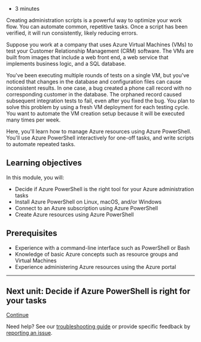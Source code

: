 -   3 minutes

Creating administration scripts is a powerful way to optimize your work
flow. You can automate common, repetitive tasks. Once a script has been
verified, it will run consistently, likely reducing errors.

Suppose you work at a company that uses Azure Virtual Machines (VMs) to
test your Customer Relationship Management (CRM) software. The VMs are
built from images that include a web front end, a web service that
implements business logic, and a SQL database.

You've been executing multiple rounds of tests on a single VM, but
you've noticed that changes in the database and configuration files can
cause inconsistent results. In one case, a bug created a phone call
record with no corresponding customer in the database. The orphaned
record caused subsequent integration tests to fail, even after you fixed
the bug. You plan to solve this problem by using a fresh VM deployment
for each testing cycle. You want to automate the VM creation setup
because it will be executed many times per week.

Here, you'll learn how to manage Azure resources using Azure PowerShell.
You'll use Azure PowerShell interactively for one-off tasks, and write
scripts to automate repeated tasks.

## Learning objectives

In this module, you will:

-   Decide if Azure PowerShell is the right tool for your Azure
    administration tasks
-   Install Azure PowerShell on Linux, macOS, and/or Windows
-   Connect to an Azure subscription using Azure PowerShell
-   Create Azure resources using Azure PowerShell

## Prerequisites

-   Experience with a command-line interface such as PowerShell or Bash
-   Knowledge of basic Azure concepts such as resource groups and
    Virtual Machines
-   Experience administering Azure resources using the Azure portal

------------------------------------------------------------------------

## Next unit: Decide if Azure PowerShell is right for your tasks

[Continue](https://docs.microsoft.com/en-us/learn/modules/automate-azure-tasks-with-powershell/2-decide-if-azure-powershell-is-right-for-your-tasks/)

Need help? See our [troubleshooting
guide](https://docs.microsoft.com/en-us/learn/support/troubleshooting?uid=learn.automate-azure-tasks-with-powershell.1-introduction&documentId=12b3f300-3d4d-9d19-1649-36d0e83ec3ec&versionIndependentDocumentId=309cc91c-1013-0472-e643-85327d85a13e&contentPath=%2FMicrosoftDocs%2Flearn-pr%2Fblob%2Flive%2Flearn-pr%2Fazure%2Fautomate-azure-tasks-with-powershell%2F1-introduction.yml&url=https%3A%2F%2Fdocs.microsoft.com%2Fen-us%2Flearn%2Fmodules%2Fautomate-azure-tasks-with-powershell%2F1-introduction&author=mirobb)
or provide specific feedback by [reporting an
issue](https://docs.microsoft.com/en-us/learn/support/troubleshooting?uid=learn.automate-azure-tasks-with-powershell.1-introduction&documentId=12b3f300-3d4d-9d19-1649-36d0e83ec3ec&versionIndependentDocumentId=309cc91c-1013-0472-e643-85327d85a13e&contentPath=%2FMicrosoftDocs%2Flearn-pr%2Fblob%2Flive%2Flearn-pr%2Fazure%2Fautomate-azure-tasks-with-powershell%2F1-introduction.yml&url=https%3A%2F%2Fdocs.microsoft.com%2Fen-us%2Flearn%2Fmodules%2Fautomate-azure-tasks-with-powershell%2F1-introduction&author=mirobb#report-feedback).
